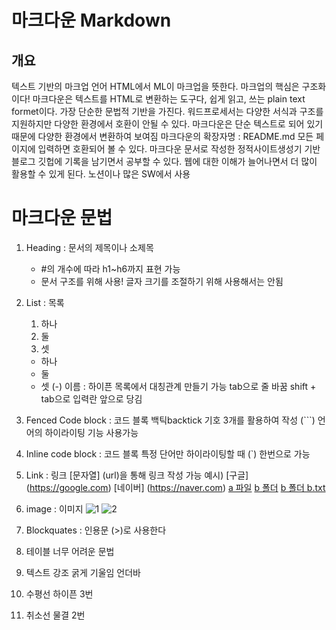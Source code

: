 # 마크다운 Markdown

## 개요

텍스트 기반의 마크업 언어 HTML에서 ML이 마크업을 뜻한다.
마크업의 핵심은 구조화이다!
마크다운은 텍스트를 HTML로 변환하는 도구다, 쉽게 읽고, 쓰는 plain text formet이다. 가장 단순한 문법적 기반을 가진다.
워드프로세서는 다양한 서식과 구조를 지원하지만 다양한 환경에서 호환이 안될 수 있다.
마크다운은 단순 텍스트로 되어 있기 때문에 다양한 환경에서 변환하여 보여짐
마크다운의 확장자명 : README.md
모든 페이지에 입력하면 호환되어 볼 수 있다.
마크다운 문서로 작성한 정적사이트생성기 기반 블로그 깃헙에 기록을 남기면서 공부할 수 있다. 웹에 대한 이해가 늘어나면서 더 많이 활용할 수 있게 된다.
노션이나 많은 SW에서 사용

# 마크다운 문법

1. Heading : 문서의 제목이나 소제목

   - #의 개수에 따라 h1~h6까지 표현 가능
   - 문서 구조를 위해 사용! 글자 크기를 조절하기 위해 사용해서는 안됨

2. List : 목록

   1. 하나
   2. 둘
   3. 셋

   - 하나
   - 둘
   - 셋
     (-) 이름 : 하이픈
     목록에서 대칭관계 만들기 가능
     tab으로 줄 바꿈
     shift + tab으로 입력란 앞으로 당김

3. Fenced Code block : 코드 블록
   백틱backtick 기호 3개를 활용하여 작성 (```)
   언어의 하이라이팅 기능 사용가능

4. Inline code block : 코드 블록
   특정 단어만 하이라이팅할 때 (`) 한번으로 가능

5. Link : 링크
   [문자열] (url)을 통해 링크 작성 가능
   예시)
   [구글] (https://google.com)
   [네이버] (https://naver.com)
   [a 파일](./a.md)
   [b 폴더](b/)
   [b 폴더 b.txt](b/b.txt)

6. image : 이미지
   ![1](1.png)
   ![2](b/2.png)

7. Blockquates : 인용문
   (>)로 사용한다

8. 테이블
   너무 어려운 문법

9. 텍스트 강조
   굵게 기울임 언더바

10. 수평선
    하이픈 3번

11. 취소선
    물결 2번
